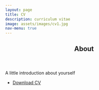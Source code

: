 ```yaml
---
layout: page
title: CV
description: curriculum vitae
image: assets/images/cv1.jpg
nav-menu: true
---
```


<!-- Main -->
<div id="main" class="alt">

<!-- One -->
<section id="one">
	<div class="inner">
		<header class="major">
			<h1>About</h1>
		</header>

<!-- Content -->
<p>A little introduction about yourself</p>

<ul class="actions">
	<li><a href="assets/files/MOHAMMED HUSAIN_CV.pdf" class="button special" download>Download CV</a></li>
</ul>
